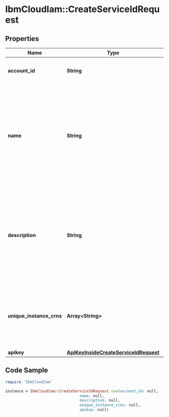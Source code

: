 # IbmCloudIam::CreateServiceIdRequest

## Properties

Name | Type | Description | Notes
------------ | ------------- | ------------- | -------------
**account_id** | **String** | ID of the account the service ID belongs to. | 
**name** | **String** | Name of the Service Id. The name is not checked for uniqueness. Therefore multiple names with the same value can exist. Access is done via the UUID of the Service Id. | 
**description** | **String** | The optional description of the Service Id. The &#39;description&#39; property is only available if a description was provided during a create of a Service Id. | [optional] 
**unique_instance_crns** | **Array&lt;String&gt;** | Optional list of CRNs (string array) which point to the services connected to the service ID. | [optional] 
**apikey** | [**ApiKeyInsideCreateServiceIdRequest**](ApiKeyInsideCreateServiceIdRequest.md) |  | [optional] 

## Code Sample

```ruby
require 'IbmCloudIam'

instance = IbmCloudIam::CreateServiceIdRequest.new(account_id: null,
                                 name: null,
                                 description: null,
                                 unique_instance_crns: null,
                                 apikey: null)
```


